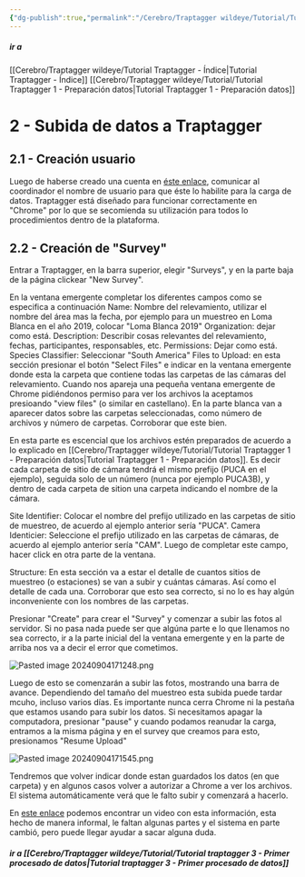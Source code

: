 ```yaml
---
{"dg-publish":true,"permalink":"/Cerebro/Traptagger wildeye/Tutorial/Tutorial traptagger 2 - Subida datos (1)/","noteIcon":""}
---
```


##### ir a 
[[Cerebro/Traptagger wildeye/Tutorial Traptagger - Índice\|Tutorial Traptagger - Índice]]
[[Cerebro/Traptagger wildeye/Tutorial/Tutorial Traptagger 1 - Preparación datos\|Tutorial Traptagger 1 - Preparación datos]]

# 2 - Subida de datos a Traptagger

## 2.1 - Creación usuario
Luego de haberse creado una cuenta en [éste enlace](https://traptagger.co.uk/login), comunicar al coordinador el nombre de usuario para que éste lo habilite para la carga de datos. 
Traptagger está diseñado para funcionar correctamente en "Chrome" por lo que se secomienda su utilización para todos lo procedimientos dentro de la plataforma. 

## 2.2 - Creación de "Survey"

Entrar a Traptagger, en la barra superior, elegir "Surveys", y en la parte baja de la página clickear "New Survey".

En la ventana emergente completar los diferentes campos como se especifica a continuación
Name: Nombre del relevamiento, utilizar el nombre del área mas la fecha, por ejemplo para un muestreo en Loma Blanca en el año 2019, colocar "Loma Blanca 2019"
Organization: dejar como está.
Description: Describir cosas relevantes del relevamiento, fechas, participantes, responsables, etc. 
Permissions: Dejar como está.
Species Classifier: Seleccionar "South America" 
Files to Upload: en esta sección presionar el botón "Select Files" e indicar en la ventana emergente donde esta la carpeta que contiene todas las carpetas de las cámaras del relevamiento.  Cuando nos apareja una pequeña ventana emergente de Chrome pidiéndonos permiso para ver los archivos la aceptamos presioando "view files" (o similar en castellano). En la parte blanca van a aparecer datos sobre las carpetas seleccionadas, como número de archivos y número de carpetas. Corroborar que este bien.

En esta parte es escencial que los archivos estén preparados de acuerdo a lo explicado en [[Cerebro/Traptagger wildeye/Tutorial/Tutorial Traptagger 1 - Preparación datos\|Tutorial Traptagger 1 - Preparación datos]]. Es decir cada carpeta de sitio de cámara tendrá el mismo prefijo (PUCA en el ejemplo), seguida solo de un número (nunca por ejemplo PUCA3B), y dentro de cada carpeta de sition una carpeta indicando el nombre de la cámara. 

Site Identifier: Colocar el nombre del prefijo utilizado en las carpetas de sitio de muestreo, de acuerdo al ejemplo anterior sería "PUCA". 
Camera Identicier: Seleccione el prefijo utilizado en las carpetas de cámaras, de acuerdo al ejemplo anterior sería "CAM". Luego de completar este campo, hacer click en otra parte de la ventana. 

Structure: En esta sección va a estar el detalle de cuantos sitios de muestreo (o estaciones) se van a subir y cuántas cámaras. Así como el detalle de cada una. 
Corroborar que esto sea correcto, si no lo es hay algún inconveniente con los nombres de las carpetas. 

Presionar "Create" para crear el "Survey" y comenzar a subir las fotos al servidor. Si no pasa nada puede ser que algúna parte e lo que llenamos no sea correcto, ir a la parte inicial del la ventana emergente y en la parte de arriba nos va a decir el error que cometimos. 

![Pasted image 20240904171248.png](/img/user/Imagenes/Pasted%20image%2020240904171248.png)

Luego de esto se comenzarán a subir las fotos, mostrando una barra de avance. Dependiendo del tamaño del muestreo esta subida puede tardar mcuho, incluso varios días. Es importante nunca cerra Chrome ni la pestaña que estamos usando para subir los datos. Si necesitamos apagar la computadora, presionar "pause" y cuando podamos reanudar la carga, entramos a la misma página y en el survey que creamos para esto, presionamos "Resume Upload"

![Pasted image 20240904171545.png](/img/user/Imagenes/Pasted%20image%2020240904171545.png)

Tendremos que volver indicar donde estan guardados los datos (en que carpeta) y en algunos casos volver a autorizar a Chrome a ver los archivos. El sistema automáticamente verá que le falto subir y comenzará  a hacerlo. 

En [este enlace](https://share.vidyard.com/watch/mNow2GzjVQrRvktsdt7oMw?) podemos encontrar un video con esta información, esta hecho de manera informal, le faltan algunas partes y el sistema en parte cambió, pero puede llegar ayudar a sacar alguna duda. 


##### ir a [[Cerebro/Traptagger wildeye/Tutorial/Tutorial traptagger 3 - Primer procesado de datos\|Tutorial traptagger 3 - Primer procesado de datos]]